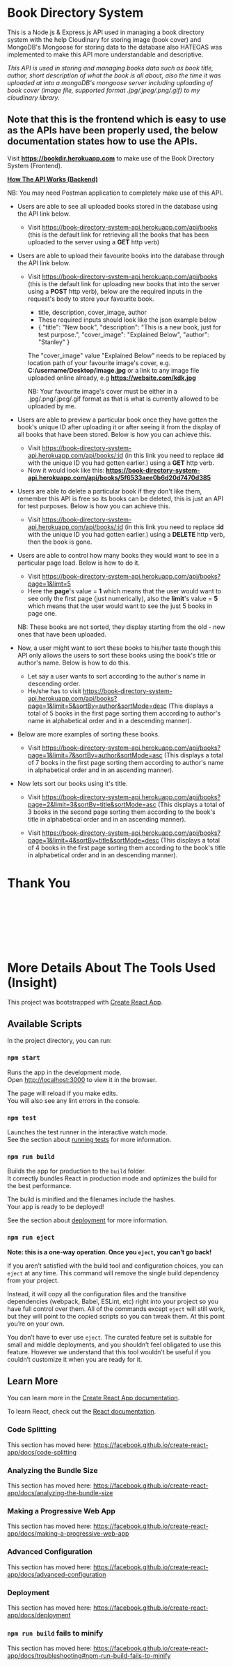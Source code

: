# Book Directory System
This is a Node.js & Express.js API used in managing a book directory system with the help Cloudinary for storing image (book cover) and MongoDB's Mongoose for storing data to the database also HATEOAS was implemented to make this API more understandable and descriptive.

*This API is used in storing and managing books data such as book title, author, short description of what the book is all about, also the time it was uploaded at into a mongoDB's mongoose server including uploading of book cover (image file, supported format .jpg/.jpeg/.png/.gif) to my cloudinary library.*

## Note that this is the frontend which is easy to use as the APIs have been properly used, the below documentation states how to use the APIs.

Visit <b>https://bookdir.herokuapp.com</b> to make use of the Book Directory System (Frontend).

**<u>How The API Works (Backend)</u>**

NB: You may need Postman application to completely make use of this API.

- Users are able to see all uploaded books stored in the database using the API link below.
    - Visit https://book-directory-system-api.herokuapp.com/api/books (this is the default link for retrieving all the books that has been uploaded to the server using a **GET** http verb)

- Users are able to upload their favourite books into the database through the API link below.
    - Visit https://book-directory-system-api.herokuapp.com/api/books (this is the default link for uploading new books that into the server using a **POST** http verb), below are the required inputs in the request's body to store your favourite book.
        - title, description, cover_image, author
        - These required inputs should look like the json example below
        - {
            "title": "New book",
            "description": "This is a new book, just for test purpose.",
            "cover_image": "Explained Below",
            "author": "Stanley"
        }

        The "cover_image" value "Explained Below" needs to be replaced by location path of your favourite image's cover, e.g. **C:/username/Desktop/image.jpg** or a link to any image file uploaded online already, e.g **https://website.com/kdk.jpg**
        
        NB: Your favourite image's cover must be either in a .jpg/.png/.jpeg/.gif format as that is what is currently allowed to be uploaded by me.

- Users are able to preview a particular book once they have gotten the book's unique ID after uploading it or after seeing it from the display of all books that have been stored. Below is how you can achieve this.
    - Visit https://book-directory-system-api.herokuapp.com/api/books/:id (in this link you need to replace **:id** with the unique ID you had gotten earlier.) using a **GET** http verb.
    - Now it would look like this: **https://book-directory-system-api.herokuapp.com/api/books/5f6533aee0b6d20d7470d385**

- Users are able to delete a particular book if they don't like them, remember this API is free so its books can be deleted, this is just an API for test purposes. Below is how you can achieve this.
    - Visit https://book-directory-system-api.herokuapp.com/api/books/:id (in this link you need to replace **:id** with the unique ID you had gotten earlier.) using a **DELETE** http verb, then the book is gone.

- Users are able to control how many books they would want to see in a particular page load. Below is how to do it.
    - Visit https://book-directory-system-api.herokuapp.com/api/books?page=1&limt=5
    - Here the **page**'s value = **1** which means that the user would want to see only the first page (just numerically), also the **limit**'s value = **5** which means that the user would want to see the just 5 books in page one.
    
    NB: These books are not sorted, they display starting from the old - new ones that have been uploaded.

- Now, a user might want to sort these books to his/her taste though this API only allows the users to sort these books using the book's title or author's name. Below is how to do this.
    - Let say a user wants to sort according to the author's name in descending order.
    - He/she has to visit https://book-directory-system-api.herokuapp.com/api/books?page=1&limit=5&sortBy=author&sortMode=desc (This displays a total of 5 books in the first page sorting them according to author's name in alphabetical order and in a descending manner).

- Below are more examples of sorting these books.
    - Visit https://book-directory-system-api.herokuapp.com/api/books?page=1&limit=7&sortBy=author&sortMode=asc (This displays a total of 7 books in the first page sorting them according to author's name in alphabetical order and in an ascending manner).

- Now lets sort our books using it's title.
    - Visit https://book-directory-system-api.herokuapp.com/api/books?page=2&limit=3&sortBy=title&sortMode=asc (This displays a total of 3 books in the second page sorting them according to the book's title in alphabetical order and in an ascending manner).
    
    - Visit https://book-directory-system-api.herokuapp.com/api/books?page=1&limit=4&sortBy=title&sortMode=desc (This displays a total of 4 books in the first page sorting them according to the book's title in alphabetical order and in an descending manner).

# Thank You


<br/><br/><br/><br/><br/><br/>
# More Details About The Tools Used (Insight)
This project was bootstrapped with [Create React App](https://github.com/facebook/create-react-app).

## Available Scripts

In the project directory, you can run:

### `npm start`

Runs the app in the development mode.<br />
Open [http://localhost:3000](http://localhost:3000) to view it in the browser.

The page will reload if you make edits.<br />
You will also see any lint errors in the console.

### `npm test`

Launches the test runner in the interactive watch mode.<br />
See the section about [running tests](https://facebook.github.io/create-react-app/docs/running-tests) for more information.

### `npm run build`

Builds the app for production to the `build` folder.<br />
It correctly bundles React in production mode and optimizes the build for the best performance.

The build is minified and the filenames include the hashes.<br />
Your app is ready to be deployed!

See the section about [deployment](https://facebook.github.io/create-react-app/docs/deployment) for more information.

### `npm run eject`

**Note: this is a one-way operation. Once you `eject`, you can’t go back!**

If you aren’t satisfied with the build tool and configuration choices, you can `eject` at any time. This command will remove the single build dependency from your project.

Instead, it will copy all the configuration files and the transitive dependencies (webpack, Babel, ESLint, etc) right into your project so you have full control over them. All of the commands except `eject` will still work, but they will point to the copied scripts so you can tweak them. At this point you’re on your own.

You don’t have to ever use `eject`. The curated feature set is suitable for small and middle deployments, and you shouldn’t feel obligated to use this feature. However we understand that this tool wouldn’t be useful if you couldn’t customize it when you are ready for it.

## Learn More

You can learn more in the [Create React App documentation](https://facebook.github.io/create-react-app/docs/getting-started).

To learn React, check out the [React documentation](https://reactjs.org/).

### Code Splitting

This section has moved here: https://facebook.github.io/create-react-app/docs/code-splitting

### Analyzing the Bundle Size

This section has moved here: https://facebook.github.io/create-react-app/docs/analyzing-the-bundle-size

### Making a Progressive Web App

This section has moved here: https://facebook.github.io/create-react-app/docs/making-a-progressive-web-app

### Advanced Configuration

This section has moved here: https://facebook.github.io/create-react-app/docs/advanced-configuration

### Deployment

This section has moved here: https://facebook.github.io/create-react-app/docs/deployment

### `npm run build` fails to minify

This section has moved here: https://facebook.github.io/create-react-app/docs/troubleshooting#npm-run-build-fails-to-minify
